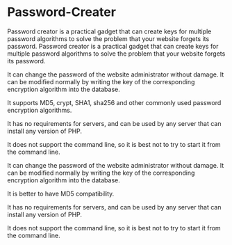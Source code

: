 # Password-Creater
Password creator is a practical gadget that can create keys for multiple password algorithms to solve the problem that your website forgets its password. Password creator is a practical gadget that can create keys for multiple password algorithms to solve the problem that your website forgets its password.

It can change the password of the website administrator without damage. It can be modified normally by writing the key of the corresponding encryption algorithm into the database.

It supports MD5, crypt, SHA1, sha256 and other commonly used password encryption algorithms.

It has no requirements for servers, and can be used by any server that can install any version of PHP.

It does not support the command line, so it is best not to try to start it from the command line.

It can change the password of the website administrator without damage. It can be modified normally by writing the key of the corresponding encryption algorithm into the database.

It is better to have MD5 compatibility.

It has no requirements for servers, and can be used by any server that can install any version of PHP.

It does not support the command line, so it is best not to try to start it from the command line.
